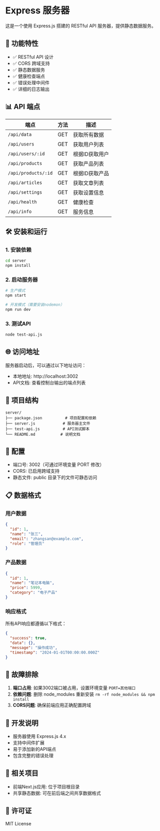 # Express 服务器

这是一个使用 Express.js 搭建的 RESTful API 服务器，提供静态数据服务。

## 🚀 功能特性

- ✅ RESTful API 设计
- ✅ CORS 跨域支持
- ✅ 静态数据服务
- ✅ 健康检查端点
- ✅ 错误处理中间件
- ✅ 详细的日志输出

## 📊 API 端点

| 端点 | 方法 | 描述 |
|------|------|------|
| `/api/data` | GET | 获取所有数据 |
| `/api/users` | GET | 获取用户列表 |
| `/api/users/:id` | GET | 根据ID获取用户 |
| `/api/products` | GET | 获取产品列表 |
| `/api/products/:id` | GET | 根据ID获取产品 |
| `/api/articles` | GET | 获取文章列表 |
| `/api/settings` | GET | 获取设置信息 |
| `/api/health` | GET | 健康检查 |
| `/api/info` | GET | 服务信息 |

## 🛠️ 安装和运行

### 1. 安装依赖
```bash
cd server
npm install
```

### 2. 启动服务器
```bash
# 生产模式
npm start

# 开发模式（需要安装nodemon）
npm run dev
```

### 3. 测试API
```bash
node test-api.js
```

## 🌐 访问地址

服务器启动后，可以通过以下地址访问：
- 本地地址: http://localhost:3002
- API文档: 查看控制台输出的端点列表

## 📁 项目结构

```
server/
├── package.json          # 项目配置和依赖
├── server.js            # 服务器主文件
├── test-api.js          # API测试脚本
└── README.md           # 说明文档
```

## 🔧 配置

- 端口号: 3002（可通过环境变量 PORT 修改）
- CORS: 已启用跨域支持
- 静态文件: public 目录下的文件可静态访问

## 📋 数据格式

### 用户数据
```json
{
  "id": 1,
  "name": "张三",
  "email": "zhangsan@example.com",
  "role": "管理员"
}
```

### 产品数据
```json
{
  "id": 1,
  "name": "笔记本电脑",
  "price": 5999,
  "category": "电子产品"
}
```

### 响应格式
所有API响应都遵循以下格式：
```json
{
  "success": true,
  "data": {},
  "message": "操作成功",
  "timestamp": "2024-01-01T00:00:00.000Z"
}
```

## 🐛 故障排除

1. **端口占用**: 如果3002端口被占用，设置环境变量 `PORT=其他端口`
2. **依赖问题**: 删除 node_modules 重新安装 `rm -rf node_modules && npm install`
3. **CORS问题**: 确保前端应用正确配置跨域

## 📝 开发说明

- 服务器使用 Express.js 4.x
- 支持中间件扩展
- 易于添加新的API端点
- 包含完整的错误处理

## 🔗 相关项目

- 前端Next.js应用: 位于项目根目录
- 共享静态数据: 可在前后端之间共享数据格式

## 📄 许可证

MIT License